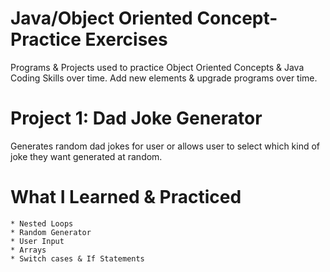 # Java/Object Oriented Concept-Practice Exercises
Programs & Projects used to practice Object Oriented Concepts & Java Coding Skills over time. Add new elements & upgrade programs over time.

  # Project 1: Dad Joke Generator
  Generates random dad jokes for user or allows user to select which kind of joke they want generated at random.

   # What I Learned & Practiced
    * Nested Loops
    * Random Generator
    * User Input
    * Arrays
    * Switch cases & If Statements
